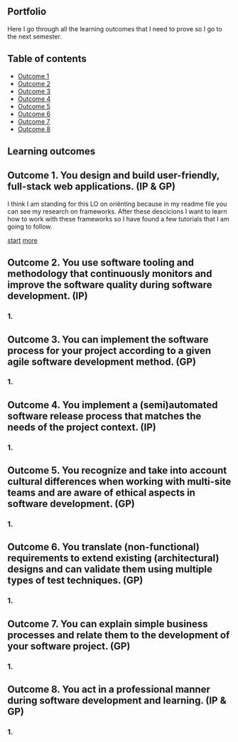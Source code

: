 ## Portfolio

Here I go through all the learning outcomes that I need to prove so I go to the next semester.

## Table of contents
- [Outcome 1](#outcome-1-you-design-and-build-user-friendly-full-stack-web-applications-ip--gp)
- [Outcome 2](#outcome-2-you-use-software-tooling-and-methodology-that-continuously-monitors-and-improve-the-software-quality-during-software-development-ip)
- [Outcome 3](#outcome-3-you-can-implement-the-software-process-for-your-project-according-to-a-given-agile-software-development-method-gp)
- [Outcome 4](#outcome-4-you-implement-a-semiautomated-software-release-process-that-matches-the-needs-of-the-project-context-ip)
- [Outcome 5](#outcome-5-you-recognize-and-take-into-account-cultural-differences-when-working-with-multi-site-teams-and-are-aware-of-ethical-aspects-in-software-development-gp)
- [Outcome 6](#outcome-6-you-translate-non-functional-requirements-to-extend-existing-architectural-designs-and-can-validate-them-using-multiple-types-of-test-techniques-gp)
- [Outcome 7](#outcome-7-you-can-explain-simple-business-processes-and-relate-them-to-the-development-of-your-software-project-gp)
- [Outcome 8](#outcome-8-you-act-in-a-professional-manner-during-software-development-and-learning-ip--gp)

## Learning outcomes



## Outcome 1. You design and build user-friendly, full-stack web applications. (IP & GP)

I think I am standing for this LO on oriënting because in my readme file you can see my research on frameworks. After these descicions I want to learn how to work with these frameworks so I have found a few tutorials that I am going to follow. 

[start](https://spring.io/quickstart)
[more](https://spring.io/guides)



## Outcome 2. You use software tooling and methodology that continuously monitors and improve the software quality during software development. (IP)

### 1.



## Outcome 3. You can implement the software process for your project according to a given agile software development method. (GP)

### 1. 



## Outcome 4. You implement a (semi)automated software release process that matches the needs of the project context. (IP)

### 1.



## Outcome 5. You recognize and take into account cultural differences when working with multi-site teams and are aware of ethical aspects in software development. (GP)

### 1. 



## Outcome 6. You translate (non-functional) requirements to extend existing (architectural) designs and can validate them using multiple types of test techniques. (GP)

### 1.



## Outcome 7. You can explain simple business processes and relate them to the development of your software project. (GP)

### 1. 



## Outcome 8. You act in a professional manner during software development and learning. (IP & GP)

### 1.


